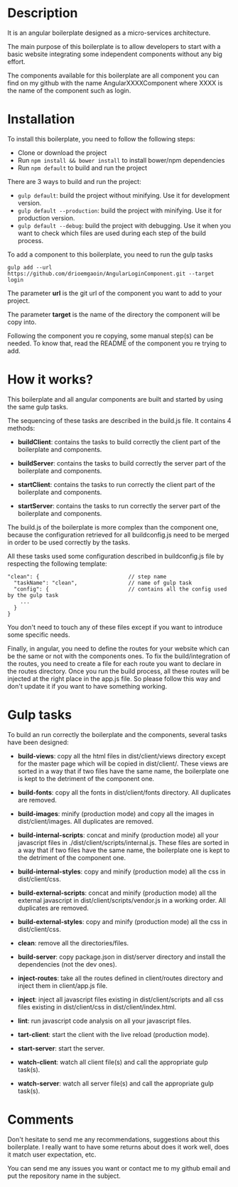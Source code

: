 # Description
It is an angular boilerplate designed as a micro-services architecture.

The main purpose of this boilerplate is to allow developers to start with a basic website integrating some independent components without any big effort.

The components available for this boilerplate are all component you can find on my github with the name AngularXXXXComponent where XXXX is the name of the component such as login.

# Installation
To install this boilerplate, you need to follow the following steps:
- Clone or download the project
- Run ```npm install && bower install``` to install bower/npm dependencies
- Run ```npm default``` to build and run the project

There are 3 ways to build and run the project:
- ```gulp default```: build the project without minifying. Use it for development version.
- ```gulp default --production```: build the project with minifying. Use it for production version.
- ```gulp default --debug```: build the project with debugging. Use it when you want to check which files are used during each step of the build process.

To add a component to this boilerplate, you need to run the gulp tasks
```
gulp add --url https://github.com/drioemgaoin/AngularLoginComponent.git --target login
```
 The parameter **url** is the git url of the component you want to add to your project.

The parameter **target** is the name of the directory the component will be copy into.

Following the component you re copying, some manual step(s) can be needed. To know that, read the README of the component you re trying to add.

# How it works?
This boilerplate and all angular components are built and started by using the same gulp tasks.

The sequencing of these tasks are described in the build.js file. It contains 4 methods:
- **buildClient**: contains the tasks to build correctly the client part of the boilerplate and components.

- **buildServer**: contains the tasks to build correctly the server part of the boilerplate and components.

- **startClient**: contains the tasks to run correctly the client part of the boilerplate and components.

- **startServer**: contains the tasks to run correctly the server part of the boilerplate and components.

The build.js of the boilerplate is more complex than the component one, because the configuration retrieved for all buildconfig.js need to be merged in order to be used correctly by the tasks.

All these tasks used some configuration described in buildconfig.js file by respecting the following template:
```
"clean": {                            // step name
  "taskName": "clean",                // name of gulp task
  "config": {                         // contains all the config used by the gulp task
    ...
  }
}
```

You don't need to touch any of these files except if you want to introduce some specific needs.

Finally, in angular, you need to define the routes for your website which can be the same or not with the components ones. To fix the build/integration of the routes, you need to create a file for each route you want to declare in the routes directory. Once you run the build process, all these routes will be injected at the right place in the app.js file. So please follow this way and don't update it if you want to have something working.

# Gulp tasks
To build an run correctly the boilerplate and the components, several tasks have been designed:
- **build-views**: copy all the html files in dist/client/views directory except for the master page which will be copied in dist/client/. These views are sorted in a way that if two files have the same name, the boilerplate one is kept to the detriment of the component one.

- **build-fonts**: copy all the fonts in dist/client/fonts directory. All duplicates are removed.

- **build-images**: minify (production mode) and copy all the images in dist/client/images. All duplicates are removed.

- **build-internal-scripts**: concat and minify (production mode) all your javascript files in ./dist/client/scripts/internal.js. These files are sorted in a way that if two files have the same name, the boilerplate one is kept to the detriment of the component one.

- **build-internal-styles**: copy and minify (production mode) all the css in dist/client/css.

- **build-external-scripts**: concat and minify (production mode) all the external javascript in dist/client/scripts/vendor.js in a working order. All duplicates are removed.  

- **build-external-styles**: copy and minify (production mode) all the css in dist/client/css.

- **clean**: remove all the directories/files.

- **build-server**: copy package.json in dist/server directory and install the dependencies (not the dev ones).

- **inject-routes**: take all the routes defined in client/routes directory and inject them in client/app.js file.

- **inject**: inject all javascript files existing in dist/client/scripts and all css files existing in dist/client/css in dist/client/index.html.

- **lint**: run javascript code analysis on all your javascript files.

- **tart-client**: start the client with the live reload (production mode).

- **start-server**: start the server.

- **watch-client**: watch all client file(s) and call the appropriate gulp task(s).

- **watch-server**: watch all server file(s) and call the appropriate gulp task(s).

# Comments
Don't hesitate to send me any recommendations, suggestions about this boilerplate. I really want to have some returns about does it work well, does it match user expectation, etc.

You can send me any issues you want or contact me to my github email and put the repository name in the subject.

